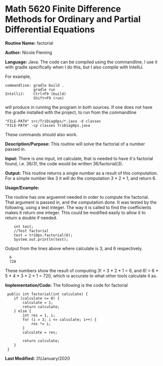 # Math 5620 Finite Difference Methods for Ordinary and Partial Differential Equations

**Routine Name:**           factorial

**Author:**                 Nicole Fleming

**Language:**              Java. The code can be compiled using the commandline, I use it with gradle specifically when I do this, but I also compile with IntelliJ.

For example,

    commandline: gradle build .
                 gradle run
    IntelliJ:    Ctrl+F9 (build)
                 Shift+F9 (run)

will produce in running the program in both sources. If one does not have the gradle installed with the project, to run from the commandline

    "FILE-PATH" src/TriDiagOps/*.java -d classes
    "FILE-PATH" -cp classes TriDiagOps.java
    
These commands should also work.

**Description/Purpose:** This routine will solve the factorial of a number passed in.

**Input:** There is one input, int calculate, that is needed to have it's factorial found, i.e. 36/3!, the code would 
be written 36/factorial(3).

**Output:** This routine returns a single number as a result of this computation. For a simple number like 3 it will do the computation
3 * 2 * 1, and return 6.

**Usage/Example:**

The routine has one arguemnt needed in order to compute the factorial. That argument is passed in, and the computation done. It was tested
by the following, using a test integer. The way it is called to find the coefficients makes it return one integer. This could be modified easily 
to allow it to return a double if needed.

        int test;
        //Test factorial
        test = triOps.factorial(6);
        System.out.println(test);

Output from the lines above where calculate is  3, and 6 respectively.

      6 
      720

These numbers show the result of computing 3! = 3 * 2 * 1 = 6, and 6! = 6 * 5 * 4 * 3 * 2 * 1 = 720, which is accurate to what other tools 
calculate it as. 

**Implementation/Code:** The following is the code for factorial

     public int factorial(int calculate) {
        if (calculate <= 0) {
            calculate = 1;
            return calculate;
        } else {
            int res = 1, i;
            for (i = 2; i <= calculate; i++) {
                res *= i;
            }
            calculate = res;

            return calculate;
        }
     }

**Last Modified:** 31/January/2020

